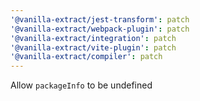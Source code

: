 ```yaml
---
'@vanilla-extract/jest-transform': patch
'@vanilla-extract/webpack-plugin': patch
'@vanilla-extract/integration': patch
'@vanilla-extract/vite-plugin': patch
'@vanilla-extract/compiler': patch
---
```


Allow `packageInfo` to be undefined

